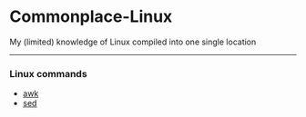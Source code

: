 # Commonplace-Linux
My (limited) knowledge of Linux compiled into one single location

----

### Linux commands

- [awk](awk.md)
- [sed](sed.md)
